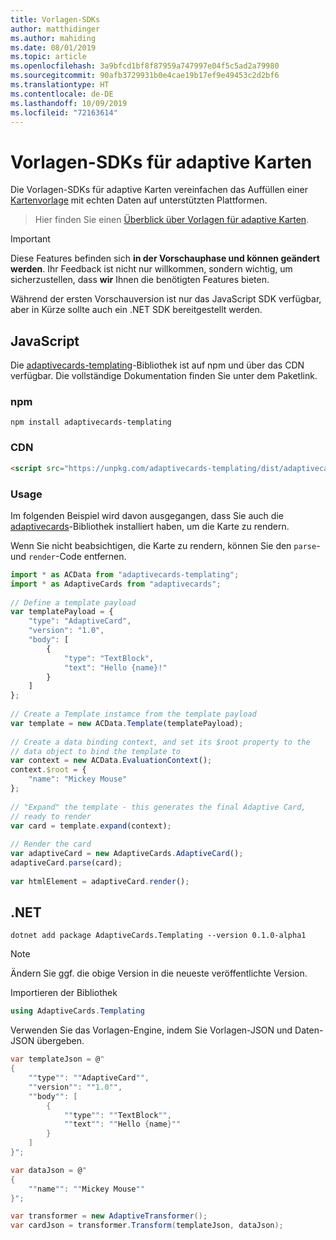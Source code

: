 ```yaml
---
title: Vorlagen-SDKs
author: matthidinger
ms.author: mahiding
ms.date: 08/01/2019
ms.topic: article
ms.openlocfilehash: 3a9bfcd1bf8f87959a747997e04f5c5ad2a79980
ms.sourcegitcommit: 90afb3729931b0e4cae19b17ef9e49453c2d2bf6
ms.translationtype: HT
ms.contentlocale: de-DE
ms.lasthandoff: 10/09/2019
ms.locfileid: "72163614"
---
```

# <a name="adaptive-card-templating-sdks"></a>Vorlagen-SDKs für adaptive Karten

Die Vorlagen-SDKs für adaptive Karten vereinfachen das Auffüllen einer [Kartenvorlage](language.md) mit echten Daten auf unterstützten Plattformen.

> Hier finden Sie einen [Überblick über Vorlagen für adaptive Karten](index.md).

> [!IMPORTANT] 
> 
> Diese Features befinden sich **in der Vorschauphase und können geändert werden**. Ihr Feedback ist nicht nur willkommen, sondern wichtig, um sicherzustellen, dass **wir** Ihnen die benötigten Features bieten.
> 
> Während der ersten Vorschauversion ist nur das JavaScript SDK verfügbar, aber in Kürze sollte auch ein .NET SDK bereitgestellt werden.

## <a name="javascript"></a>JavaScript

Die [adaptivecards-templating](https://www.npmjs.com/package/adaptivecards-templating)-Bibliothek ist auf npm und über das CDN verfügbar. Die vollständige Dokumentation finden Sie unter dem Paketlink.

### <a name="npm"></a>npm

```console
npm install adaptivecards-templating
```

### <a name="cdn"></a>CDN

```html
<script src="https://unpkg.com/adaptivecards-templating/dist/adaptivecards-templating.min.js"></script>
``` 

### <a name="usage"></a>Usage

Im folgenden Beispiel wird davon ausgegangen, dass Sie auch die [adaptivecards](https://www.npmjs.com/package/adaptivecards)-Bibliothek installiert haben, um die Karte zu rendern. 

Wenn Sie nicht beabsichtigen, die Karte zu rendern, können Sie den `parse`- und `render`-Code entfernen. 

```js
import * as ACData from "adaptivecards-templating";
import * as AdaptiveCards from "adaptivecards";
 
// Define a template payload
var templatePayload = {
    "type": "AdaptiveCard",
    "version": "1.0",
    "body": [
        {
            "type": "TextBlock",
            "text": "Hello {name}!"
        }
    ]
};
 
// Create a Template instamce from the template payload
var template = new ACData.Template(templatePayload);
 
// Create a data binding context, and set its $root property to the
// data object to bind the template to
var context = new ACData.EvaluationContext();
context.$root = {
    "name": "Mickey Mouse"
};
 
// "Expand" the template - this generates the final Adaptive Card,
// ready to render
var card = template.expand(context);
 
// Render the card
var adaptiveCard = new AdaptiveCards.AdaptiveCard();
adaptiveCard.parse(card);
 
var htmlElement = adaptiveCard.render();
```

## <a name="net"></a>.NET 

```console
dotnet add package AdaptiveCards.Templating --version 0.1.0-alpha1
```

> [!NOTE]
>
> Ändern Sie ggf. die obige Version in die neueste veröffentlichte Version.

Importieren der Bibliothek 

```cs
using AdaptiveCards.Templating
```

Verwenden Sie das Vorlagen-Engine, indem Sie Vorlagen-JSON und Daten-JSON übergeben.

```cs
var templateJson = @"
{
    ""type"": ""AdaptiveCard"",
    ""version"": ""1.0"",
    ""body"": [
        {
            ""type"": ""TextBlock"",
            ""text"": ""Hello {name}""
        }
    ]
}";

var dataJson = @"
{
    ""name"": ""Mickey Mouse""
}";

var transformer = new AdaptiveTransformer();
var cardJson = transformer.Transform(templateJson, dataJson);
```
